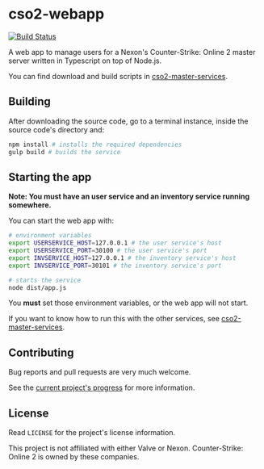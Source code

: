 # cso2-webapp

[![Build Status](https://travis-ci.org/Ochii/cso2-webapp.svg?branch=master)](https://travis-ci.org/Ochii/cso2-webapp)

A web app to manage users for a Nexon's Counter-Strike: Online 2 master server written in Typescript on top of Node.js.

You can find download and build scripts in [cso2-master-services](https://github.com/Ochii/cso2-master-services#running-the-services).

## Building

After downloading the source code, go to a terminal instance, inside the source code's directory and:

```sh
npm install # installs the required dependencies
gulp build # builds the service
```

## Starting the app

**Note: You must have an user service and an inventory service running somewhere.**

You can start the web app with:

```sh
# environment variables
export USERSERVICE_HOST=127.0.0.1 # the user service's host
export USERSERVICE_PORT=30100 # the user service's port
export INVSERVICE_HOST=127.0.0.1 # the inventory service's host
export INVSERVICE_PORT=30101 # the inventory service's port

# starts the service
node dist/app.js
```

You **must** set those environment variables, or the web app will not start.

If you want to know how to run this with the other services, see [cso2-master-services](https://github.com/Ochii/cso2-master-services).

## Contributing

Bug reports and pull requests are very much welcome.

See the [current project's progress](https://github.com/Ochii/cso2-master-services/projects/1) for more information.

## License

Read ```LICENSE``` for the project's license information.

This project is not affiliated with either Valve or Nexon. Counter-Strike: Online 2 is owned by these companies.

